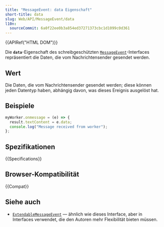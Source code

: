 ```yaml
---
title: "MessageEvent: data Eigenschaft"
short-title: data
slug: Web/API/MessageEvent/data
l10n:
  sourceCommit: 6a0f22ee0b3a854ed37271373cbc1d1099c0d361
---
```


{{APIRef("HTML DOM")}}

Die **`data`**-Eigenschaft des schreibgeschützten [`MessageEvent`](/de/docs/Web/API/MessageEvent)-Interfaces repräsentiert die Daten, die vom Nachrichtensender gesendet werden.

## Wert

Die Daten, die vom Nachrichtensender gesendet werden; diese können jeden Datentyp haben, abhängig davon, was dieses Ereignis ausgelöst hat.

## Beispiele

```js
myWorker.onmessage = (e) => {
  result.textContent = e.data;
  console.log("Message received from worker");
};
```

## Spezifikationen

{{Specifications}}

## Browser-Kompatibilität

{{Compat}}

## Siehe auch

- [`ExtendableMessageEvent`](/de/docs/Web/API/ExtendableMessageEvent) — ähnlich wie dieses Interface, aber in Interfaces verwendet, die den Autoren mehr Flexibilität bieten müssen.
